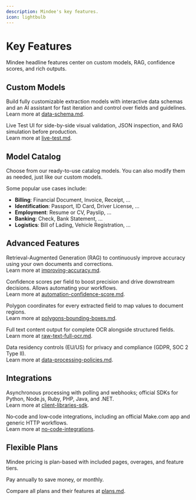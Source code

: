 ```yaml
---
description: Mindee's key features.
icon: lightbulb
---
```


# Key Features

Mindee headline features center on custom models, RAG, confidence scores, and rich outputs.

## Custom Models

Build fully customizable extraction models with interactive data schemas and an AI assistant for fast iteration and control over fields and guidelines.\
Learn more at [data-schema.md](../models/data-schema.md "mention").

Live Test UI for side-by-side visual validation, JSON inspection, and RAG simulation before production.\
Learn more at [live-test.md](../models/live-test.md "mention").

## Model Catalog

Choose from our ready-to-use catalog models. You can also modify them as needed, just like our custom models.

Some popular use cases include:

* **Billing**: Financial Document, Invoice, Receipt, ...
* **Identification**: Passport, ID Card, Driver License, ...
* **Employment**: Resume or CV, Payslip, ...
* **Banking**: Check, Bank Statement, ...
* **Logistics**: Bill of Lading, Vehicle Registration, ...

## Advanced Features

Retrieval-Augmented Generation (RAG) to continuously improve accuracy using your own documents and corrections.\
Learn more at [improving-accuracy.md](../models/optional-features/improving-accuracy.md "mention").

Confidence scores per field to boost precision and drive downstream decisions. Allows automating your workflows.\
Learn more at [automation-confidence-score.md](../models/optional-features/automation-confidence-score.md "mention").

Polygon coordinates for every extracted field to map values to document regions.\
Learn more at [polygons-bounding-boxes.md](../models/optional-features/polygons-bounding-boxes.md "mention").

Full text content output for complete OCR alongside structured fields.\
Learn more at [raw-text-full-ocr.md](../models/optional-features/raw-text-full-ocr.md "mention").

Data residency controls (EU/US) for privacy and compliance (GDPR, SOC 2 Type II).\
Learn more at [data-processing-policies.md](../models/data-processing-policies.md "mention").

## Integrations

Asynchronous processing with polling and webhooks; official SDKs for Python, Node.js, Ruby, PHP, Java, and .NET.\
Learn more at [client-libraries-sdk](../integrations/client-libraries-sdk/ "mention").

No‑code and low‑code integrations, including an official Make.com app and generic HTTP workflows.\
Learn more at [no-code-integrations](../integrations/no-code-integrations/ "mention").

## Flexible Plans

Mindee pricing is plan-based with included pages, overages, and feature tiers.

Pay annually to save money, or monthly.

Compare all plans and their features at [plans.md](../account-management/plans.md "mention").

